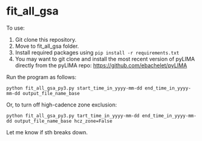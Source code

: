 # fit_all_gsa
To use:
1. Git clone this repository.
2. Move to fit_all_gsa folder.
3. Install required packages using `pip install -r requirements.txt`
4. You may want to git clone and install the most recent version of pyLIMA directly from the pyLIMA repo: https://github.com/ebachelet/pyLIMA

Run the program as follows:

`python fit_all_gsa_py3.py start_time_in_yyyy-mm-dd end_time_in_yyyy-mm-dd output_file_name_base`

Or, to turn off high-cadence zone exclusion:

`python fit_all_gsa_py3.py tart_time_in_yyyy-mm-dd end_time_in_yyyy-mm-dd output_file_name_base hcz_zone=False`

Let me know if sth breaks down.
